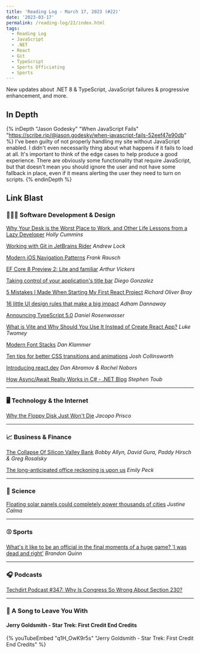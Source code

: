 ```yaml
---
title: 'Reading Log - March 17, 2023 (#22)'
date: '2023-03-17'
permalink: /reading-log/22/index.html
tags:
  - Reading Log
  - JavaScript
  - .NET
  - React
  - Git
  - TypeScript
  - Sports Officiating
  - Sports
---
```


New updates about .NET 8 & TypeScript, JavaScript failures & progressive enhancement, and more.
<!-- excerpt -->

<h2 class="old">In Depth</h2>

{% inDepth "Jason Godesky" "When JavaScript Fails" "https://scribe.rip/@jason.godesky/when-javascript-fails-52eef47e90db" %}
    I've been guilty of not properly handling my site without JavaScript enabled. I didn't even necessarily thing about what happens if it fails to load at all. It's important to think of the edge cases to help produce a good experience. There are obviously some functionality that require JavaScript, but that doesn't mean you should ignore the user and not have some fallback in place, even if it means alerting the user they need to turn on scripts.
{% endinDepth %}

<h2 class="old">Link Blast</h2>

### 👨🏼‍💻 Software Development & Design

[Why Your Desk is the Worst Place to Work, and Other Life Lessons from a Lazy Developer](https://blog.container-solutions.com/why-your-desk-is-the-worst-place-to-work-and-other-life-lessons-from-a-lazy-developer) *Holly Cummins*

[Working with Git in JetBrains Rider](https://andrewlock.net/working-with-git-in-jetbrains-rider/) *Andrew Lock*

[Modern iOS Navigation Patterns](https://frankrausch.com/ios-navigation) *Frank Rausch*

[EF Core 8 Preview 2: Lite and familiar](https://devblogs.microsoft.com/dotnet/announcing-ef8-preview-2/) *Arthur Vickers*

[Taking control of your application's title bar](https://blogs.windows.com/msedgedev/2023/03/14/taking-control-of-your-applications-title-bar/) *Diego Gonzalez*

[5 Mistakes I Made When Starting My First React Project](https://css-tricks.com/5-mistakes-starting-react/) *Richard Oliver Bray*

[16 little UI design rules that make a big impact](https://www.adhamdannaway.com/blog/ui-design/16-ui-design-rules) *Adham Dannaway*

[Announcing TypeScript 5.0](https://devblogs.microsoft.com/typescript/announcing-typescript-5-0/) *Daniel Rosenwasser*

[What is Vite and Why Should You Use It Instead of Create React App?](https://luketheweb.dev/blog/what-is-vite-and-why-should-you-use-it-instead-of-create-react-app) *Luke Twomey*

[Modern Font Stacks](https://modernfontstacks.com/) *Dan Klammer*

[Ten tips for better CSS transitions and animations](https://joshcollinsworth.com/blog/great-transitions) *Josh Collinsworth*

[Introducing react.dev](https://react.dev/blog/2023/03/16/introducing-react-dev) *Dan Abramov & Rachel Nabors*

[How Async/Await Really Works in C# - .NET Blog](https://devblogs.microsoft.com/dotnet/how-async-await-really-works/) *Stephen Toub*

---

### 🖥 Technology & the Internet

[Why the Floppy Disk Just Won't Die](https://www.wired.com/story/why-the-floppy-disk-just-wont-die/) *Jacopo Prisco*

---

### 📈 Business & Finance

[The Collapse Of Silicon Valley Bank](https://www.npr.org/sections/money/2023/03/14/1163200179/the-collapse-of-silicon-valley-bank) *Bobby Allyn, David Gura, Paddy Hirsch & Greg Rosalsky*

[The long-anticipated office reckoning is upon us](https://www.axios.com/2023/03/16/the-long-anticipated-office-reckoning-is-upon-us) *Emily Peck*

---

### 🔬 Science

[Floating solar panels could completely power thousands of cities](https://www.theverge.com/2023/3/14/23639474/floating-solar-panels-power-cities-renewable-energy) *Justine Calma*

---

### ⚾ Sports

[What's it like to be an official in the final moments of a huge game? 'I was dead and right'](https://theathletic.com/4257621/2023/03/14/officiating-ncaa-tournament-super-bowl-big-moments/) *Brandon Quinn*

---

### 🎧 Podcasts

[Techdirt Podcast #347: Why Is Congress So Wrong About Section 230?](https://www.techdirt.com/2023/03/15/techdirt-podcast-episode-347-why-is-congress-so-wrong-about-section-230/)

---

### 🎵 A Song to Leave You With

#### Jerry Goldsmith - Star Trek: First Credit End Credits

{% youTubeEmbed "q1H_OwK9r5s" "Jerry Goldsmith - Star Trek: First Credit End Credits" %}